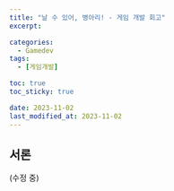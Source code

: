 ```yaml
---
title: "날 수 있어, 병아리! - 게임 개발 회고"
excerpt: 

categories:
  - Gamedev
tags:
  - [게임개발]

toc: true
toc_sticky: true

date: 2023-11-02
last_modified_at: 2023-11-02
---
```


## 서론

(수정 중)